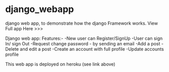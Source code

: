 # django_webapp
django web app, to demonstrate how the django Framework works. View  Full app Here >>>

Django web app: Features:-
-New user can Register/SignUp
-User can sign In/ sign Out
-Request change password - by sending an email
-Add a post 
-Delete and edit a post
-Create an account with full profile
-Update accounts profile

This web app is deployed on heroku (see link above)
